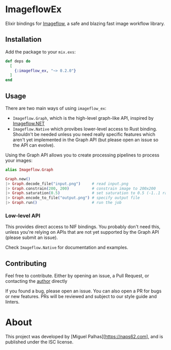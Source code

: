 # ImageflowEx

[imageflow-github]: https://github.com/imazen/imageflow
[imageflow-json-docs]: https://docs.imageflow.io/json/introduction.html
[my-website]: https://naps62.com

Elixir bindings for [Imageflow][imageflow-github], a safe and blazing fast image workflow library.

## Installation

Add the package to your `mix.exs`:

```elixir
def deps do
  [
    {:imageflow_ex, "~> 0.2.0"}
  ]
end
```

## Usage

There are two main ways of using `imageflow_ex`:

* `Imageflow.Graph`, which is the high-level graph-like API, inspired by [Imageflow.NET](https://github.com/imazen/imageflow-dotnet)
* `Imageflow.Native` which provibes lower-level access to Rust binding. Shouldn't be needed unless you need really specific features which aren't yet implemented in the Graph API (but please open an issue so the API can evolve).

Using the Graph API allows you to create processing pipelines to process your
images:


```elixir
alias Imageflow.Graph

Graph.new()
|> Graph.decode_file("input.png")     # read input.png
|> Graph.constrain(200, 200)          # constrain image to 200x200
|> Graph.saturation(0.5)              # set saturation to 0.5 (-1..1 range)
|> Graph.encode_to_file("output.png") # specify output file
|> Graph.run()                        # run the job
```

### Low-level API

This provides direct access to NIF bindings. You probably don't need this,
unless you're relying on APIs that are not yet supported by the Graph API
(please submit an issue).

Check `Imageflow.Native` for documentation and examples.

## Contributing

Feel free to contribute. Either by opening an issue, a Pull Request, or contacting the
[author](mailto:mpalhas@gmail.com) directly

If you found a bug, please open an issue. You can also open a PR for bugs or new
features. PRs will be reviewed and subject to our style guide and linters.

# About

This project was developed by [Miguel Palhas][https://naps62.com], and is published
under the ISC license.

